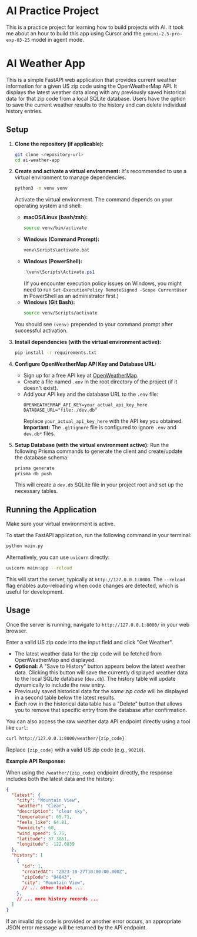 # AI Practice Project

This is a practice project for learning how to build projects with AI. It took me about an hour to build this app using Cursor and the `gemini-2.5-pro-exp-03-25` model in agent mode.

# AI Weather App

This is a simple FastAPI web application that provides current weather information for a given US zip code using the OpenWeatherMap API. It displays the latest weather data along with any previously saved historical data for that zip code from a local SQLite database. Users have the option to save the current weather results to the history and can delete individual history entries.

## Setup

1.  **Clone the repository (if applicable):**
    ```bash
    git clone <repository-url>
    cd ai-weather-app
    ```

2.  **Create and activate a virtual environment:**
    It's recommended to use a virtual environment to manage dependencies.
    ```bash
    python3 -m venv venv
    ```
    Activate the virtual environment. The command depends on your operating system and shell:
    *   **macOS/Linux (bash/zsh):**
        ```bash
        source venv/bin/activate
        ```
    *   **Windows (Command Prompt):**
        ```cmd
        venv\Scripts\activate.bat
        ```
    *   **Windows (PowerShell):**
        ```powershell
        .\venv\Scripts\Activate.ps1
        ```
        (If you encounter execution policy issues on Windows, you might need to run `Set-ExecutionPolicy RemoteSigned -Scope CurrentUser` in PowerShell as an administrator first.)
    *   **Windows (Git Bash):**
        ```bash
        source venv/Scripts/activate
        ```
    You should see `(venv)` prepended to your command prompt after successful activation.

3.  **Install dependencies (with the virtual environment active):**
    ```bash
    pip install -r requirements.txt
    ```

4.  **Configure OpenWeatherMap API Key and Database URL:**
    -   Sign up for a free API key at [OpenWeatherMap](https://openweathermap.org/appid).
    -   Create a file named `.env` in the root directory of the project (if it doesn't exist).
    -   Add your API key and the database URL to the `.env` file:
        ```dotenv
        OPENWEATHERMAP_API_KEY=your_actual_api_key_here
        DATABASE_URL="file:./dev.db"
        ```
        Replace `your_actual_api_key_here` with the API key you obtained.
        **Important:** The `.gitignore` file is configured to ignore `.env` and `dev.db*` files.

5.  **Setup Database (with the virtual environment active):**
    Run the following Prisma commands to generate the client and create/update the database schema:
    ```bash
    prisma generate
    prisma db push
    ```
    This will create a `dev.db` SQLite file in your project root and set up the necessary tables.

## Running the Application

Make sure your virtual environment is active.

To start the FastAPI application, run the following command in your terminal:

```bash
python main.py
```

Alternatively, you can use `uvicorn` directly:

```bash
uvicorn main:app --reload
```

This will start the server, typically at `http://127.0.0.1:8000`. The `--reload` flag enables auto-reloading when code changes are detected, which is useful for development.

## Usage

Once the server is running, navigate to `http://127.0.0.1:8000/` in your web browser.

Enter a valid US zip code into the input field and click "Get Weather".

*   The latest weather data for the zip code will be fetched from OpenWeatherMap and displayed.
*   **Optional:** A "Save to History" button appears below the latest weather data. Clicking this button will save the currently displayed weather data to the local SQLite database (`dev.db`). The history table will update dynamically to include the new entry.
*   Previously saved historical data for the *same zip code* will be displayed in a second table below the latest results.
*   Each row in the historical data table has a "Delete" button that allows you to remove that specific entry from the database after confirmation.

You can also access the raw weather data API endpoint directly using a tool like `curl`:

```bash
curl http://127.0.0.1:8000/weather/{zip_code}
```

Replace `{zip_code}` with a valid US zip code (e.g., `90210`).

**Example API Response:**

When using the `/weather/{zip_code}` endpoint directly, the response includes both the latest data and the history:

```json
{
  "latest": {
    "city": "Mountain View",
    "weather": "Clear",
    "description": "clear sky",
    "temperature": 65.71,
    "feels_like": 64.81,
    "humidity": 60,
    "wind_speed": 5.75,
    "latitude": 37.3861,
    "longitude": -122.0839
  },
  "history": [
    {
      "id": 1,
      "createdAt": "2023-10-27T10:00:00.000Z",
      "zipCode": "94043",
      "city": "Mountain View",
      // ... other fields ...
    },
    // ... more history records ...
  ]
}
```

If an invalid zip code is provided or another error occurs, an appropriate JSON error message will be returned by the API endpoint. 